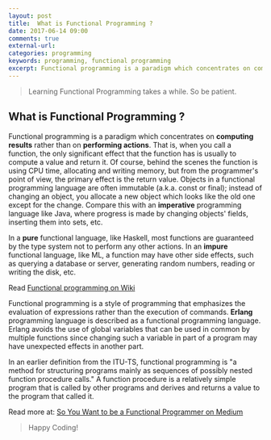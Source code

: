 ```yaml
---
layout: post
title:  What is Functional Programming ?
date: 2017-06-14 09:00
comments: true
external-url:
categories: programming
keywords: programming, functional programming
excerpt: Functional programming is a paradigm which concentrates on computing results rather than on performing actions.
---
```

>Learning Functional Programming takes a while. So be patient.

## What is Functional Programming ?

Functional programming is a paradigm which concentrates on **computing results** rather than on **performing actions**.  That is, when you call a function, the only significant effect that the function has is usually to compute a value and return it. Of course, behind the scenes the function is using CPU time, allocating and writing memory, but from the programmer's point of view, the primary effect is the return value.  Objects in a functional programming language are often immutable (a.k.a. const or final); instead of changing an object, you allocate a new object which looks like the old one except for the change.  Compare this with an **imperative** programming language like Java, where progress is made by changing objects' fields, inserting them into sets, etc.

In a **pure** functional language, like Haskell, most functions are guaranteed by the type system not to perform any other actions.  In an **impure** functional language, like ML, a function may have other side effects, such as querying a database or server, generating random numbers, reading or writing the disk, etc.

Read [Functional programming on Wiki](https://en.wikipedia.org/wiki/Functional_programming)

Functional programming is a style of programming that emphasizes the evaluation of expressions rather than the execution of commands. **Erlang** programming language is described as a functional programming language. Erlang avoids the use of global variables that can be used in common by multiple functions since changing such a variable in part of a program may have unexpected effects in another part.

In an earlier definition from the ITU-TS, functional programming is "a method for structuring programs mainly as sequences of possibly nested function procedure calls." A function procedure is a relatively simple program that is called by other programs and derives and returns a value to the program that called it.

Read more at: [So You Want to be a Functional Programmer on Medium](https://medium.com/@cscalfani/so-you-want-to-be-a-functional-programmer-part-1-1f15e387e536)

>Happy Coding!


